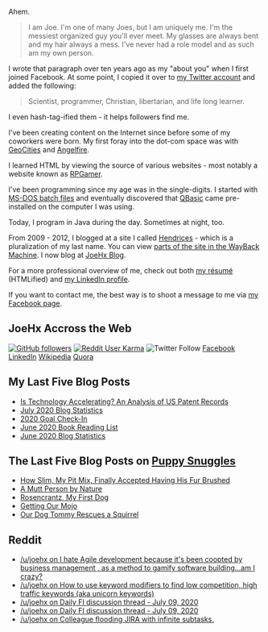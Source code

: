 Ahem.

> I am Joe. I'm one of many Joes, but I am uniquely me. I'm the messiest organized guy you'll ever meet. My glasses are always bent and my hair always a mess. I've never had a role model and as such am my own person.

I wrote that paragraph over ten years ago as my "about you" when I first joined Facebook. At some point, I copied it over to [my Twitter account](https://twitter.com/JoeHxBlog) and added the following:

> Scientist, programmer, Christian, libertarian, and life long learner.

I even hash-tag-ified them - it helps followers find me.

I've been creating content on the Internet since before some of my coworkers were born. My first foray into the dot-com space was with [GeoCities](https://en.wikipedia.org/wiki/Yahoo!_GeoCities) and [Angelfire](https://en.wikipedia.org/wiki/Angelfire).

I learned HTML by viewing the source of various websites - most notably a website known as [RPGamer](https://rpgamer.com/).

I've been programming since my age was in the single-digits. I started with [MS-DOS batch files](https://en.wikipedia.org/wiki/Batch_file) and eventually discovered that [QBasic](https://en.wikipedia.org/wiki/QBasic) came pre-installed on the computer I was using.

Today, I program in Java during the day. Sometimes at night, too.

From 2009 - 2012, I blogged at a site I called [Hendrices](https://www.facebook.com/Hendricescom/) - which is a pluralization of my last name. You can view [parts of the site in the WayBack Machine](https://web.archive.org/web/20090731115109/http://www.hendrices.com/). I now blog at [JoeHx Blog](https://www.joehxblog.com/).

For a more professional overview of me, check out both [my r&eacute;sum&eacute;](https://www.joehxblog.com/resume/) (HTMLified) and [my LinkedIn profile](https://www.linkedin.com/in/hendrix1984/).

If you want to contact me, the best way is to shoot a message to me via [my Facebook page](https://www.facebook.com/JoeHxBlog/).

## JoeHx Accross the Web

<a href="https://github.com/hendrixjoseph"><img alt="GitHub followers" src="https://img.shields.io/github/followers/hendrixjoseph?label=GitHub&style=for-the-badge"></a>
<a href="https://www.reddit.com/user/joehx/"><img alt="Reddit User Karma" src="https://img.shields.io/reddit/user-karma/combined/joehx?label=Reddit&style=for-the-badge"></a>
<img alt="Twitter Follow" src="https://img.shields.io/twitter/follow/JoeHxBlog?label=Twitter&style=for-the-badge">
<a href="https://www.facebook.com/JoeHxBlog">Facebook</a>
<a href="https://www.linkedin.com/in/hendrix1984">LinkedIn</a>
<a href="https://en.wikipedia.org/wiki/User:Hendrixjoseph">Wikipedia</a>
<a href="https://www.quora.com/profile/Joseph-Hendrix">Quora</a>

## My Last Five Blog Posts

<!-- JOEHXBLOG:START -->
- [Is Technology Accelerating? An Analysis of US Patent Records](https://www.joehxblog.com/is-technology-accelerating-an-analysis-of-us-patent-records/)
- [July 2020 Blog Statistics](https://www.joehxblog.com/july-2020-blog-statistics/)
- [2020 Goal Check-In](https://www.joehxblog.com/2020-goal-check-in/)
- [June 2020 Book Reading List](https://www.joehxblog.com/june-2020-book-reading-list/)
- [June 2020 Blog Statistics](https://www.joehxblog.com/june-2020-blog-statistics/)
<!-- JOEHXBLOG:END -->

## The Last Five Blog Posts on [Puppy Snuggles](https://www.puppy-snuggles.com/)

<!-- PUPPY-SNUGGLES:START -->
- [How Slim, My Pit Mix, Finally Accepted Having His Fur Brushed](https://www.puppy-snuggles.com/blog/how-slim-my-pit-mix-finally-accepted-having-his-fur-brushed/)
- [A Mutt Person by Nature](https://www.puppy-snuggles.com/blog/a-mutt-person-by-nature/)
- [Rosencrantz, My First Dog](https://www.puppy-snuggles.com/blog/rosencrantz-my-first-dog/)
- [Getting Our Mojo](https://www.puppy-snuggles.com/blog/getting-our-mojo/)
- [Our Dog Tommy Rescues a Squirrel](https://www.puppy-snuggles.com/blog/our-dog-tommy-rescues-a-squirrel/)
<!-- PUPPY-SNUGGLES:END -->

## Reddit

<!-- REDDIT:START -->
- [/u/joehx on I hate Agile development because it's been coopted by business management , as a method to gamify software building...am I crazy?](https://www.reddit.com/r/programming/comments/hygojk/i_hate_agile_development_because_its_been_coopted/fzekiza/)
- [/u/joehx on How to use keyword modifiers to find low competition, high traffic keywords (aka unicorn keywords)](https://www.reddit.com/r/Blogging/comments/hs7dml/how_to_use_keyword_modifiers_to_find_low/fy962em/)
- [/u/joehx on Daily FI discussion thread - July 09, 2020](https://www.reddit.com/r/financialindependence/comments/hnz8s8/daily_fi_discussion_thread_july_09_2020/fxfboet/)
- [/u/joehx on Daily FI discussion thread - July 09, 2020](https://www.reddit.com/r/financialindependence/comments/hnz8s8/daily_fi_discussion_thread_july_09_2020/fxfbfhz/)
- [/u/joehx on Colleague flooding JIRA with infinite subtasks.](https://www.reddit.com/r/cscareerquestions/comments/hnirhe/colleague_flooding_jira_with_infinite_subtasks/fxcdha8/)
<!-- REDDIT:END -->
